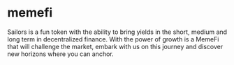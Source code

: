 # memefi
Sailors is a fun token with the ability to bring yields in the short, medium and long term in decentralized finance.
With the power of growth is a MemeFi that will challenge the market, embark with us on this journey and discover new horizons where you can anchor.

